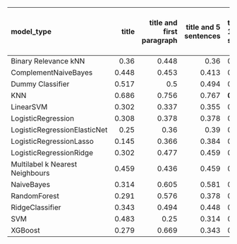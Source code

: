 | model_type                      |   title |   title and first paragraph |   title and 5 sentences | title and 10 sentences   |   title and first sentence each paragraph |   raw text |
|:--------------------------------|--------:|----------------------------:|------------------------:|:-------------------------|------------------------------------------:|-----------:|
| Binary Relevance kNN            |   0.36  |                       0.448 |                   0.36  | 0.285                    |                                     0.326 |      0.174 |
| ComplementNaiveBayes            |   0.448 |                       0.453 |                   0.413 | 0.436                    |                                     0.483 |      0.552 |
| Dummy Classifier                |   0.517 |                       0.5   |                   0.494 | 0.459                    |                                     0.529 |      0.523 |
| KNN                             |   0.686 |                       0.756 |                   0.767 | **0.860**                |                                     0.767 |      0.756 |
| LinearSVM                       |   0.302 |                       0.337 |                   0.355 | 0.360                    |                                     0.43  |      0.442 |
| LogisticRegression              |   0.308 |                       0.378 |                   0.378 | 0.372                    |                                     0.424 |      0.448 |
| LogisticRegressionElasticNet    |   0.25  |                       0.36  |                   0.39  | 0.366                    |                                     0.424 |      0.494 |
| LogisticRegressionLasso         |   0.145 |                       0.366 |                   0.384 | 0.343                    |                                     0.436 |      0.506 |
| LogisticRegressionRidge         |   0.302 |                       0.477 |                   0.459 | 0.448                    |                                     0.453 |      0.436 |
| Multilabel k Nearest Neighbours |   0.459 |                       0.436 |                   0.459 | 0.390                    |                                     0.262 |      0.256 |
| NaiveBayes                      |   0.314 |                       0.605 |                   0.581 | 0.599                    |                                     0.663 |      0.698 |
| RandomForest                    |   0.291 |                       0.576 |                   0.378 | 0.372                    |                                     0.378 |      0.395 |
| RidgeClassifier                 |   0.343 |                       0.494 |                   0.448 | 0.419                    |                                     0.448 |      0.442 |
| SVM                             |   0.483 |                       0.25  |                   0.314 | 0.436                    |                                     0.372 |      0.547 |
| XGBoost                         |   0.279 |                       0.669 |                   0.343 | 0.343                    |                                     0.401 |      0.453 |